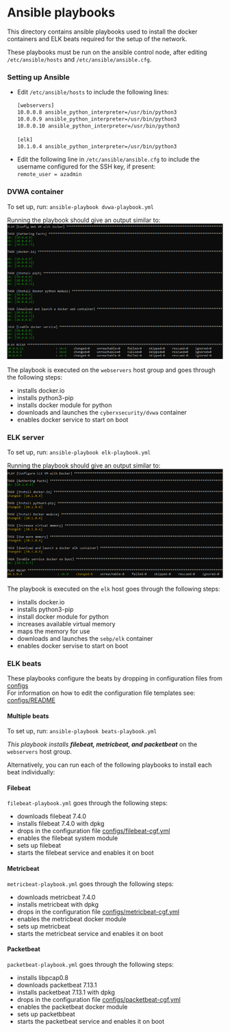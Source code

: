# Ansible playbooks

This directory contains ansible playbooks used to install the docker containers and ELK beats required for the setup of the network.   

These playbooks must be run on the ansible control node, after editing `/etc/ansible/hosts` and `/etc/ansible/ansible.cfg`. 

### Setting up Ansible

- Edit `/etc/ansible/hosts` to include the following lines:
    ```
    [webservers]
    10.0.0.8 ansible_python_interpreter=/usr/bin/python3
    10.0.0.9 ansible_python_interpreter=/usr/bin/python3
    10.0.0.10 ansible_python_interpreter=/usr/bin/python3

    [elk]
    10.1.0.4 ansible_python_interpreter=/usr/bin/python3
    ```
- Edit the following line in `/etc/ansible/ansible.cfg` to include the username configured for the SSH key, if present:   
    `remote_user = azadmin`

### DVWA container

To set up, run: 
`ansible-playbook dvwa-playbook.yml` 

Running the playbook should give an output similar to:   
![DVWA-playbook-output](../../Images/dvwa-playbook-output.png)

The playbook is executed on the `webservers` host group and goes through the following steps:
- installs docker.io
- installs python3-pip
- installs docker module for python
- downloads and launches the `cyberxsecurity/dvwa` container
- enables docker service to start on boot

### ELK server 

To set up, run: 
`ansible-playbook elk-playbook.yml`

Running the playbook should give an output similar to:   
![Elk-playbook-output](../../Images/elk-playbook-output.png)


The playbook is executed on the `elk` host goes through the following steps:
- installs docker.io
- installs python3-pip
- install docker module for python
- increases available virtual memory
- maps the memory for use
- downloads and launches the `sebp/elk` container
- enables docker servise to start on boot

### ELK beats

These playbooks configure the beats by dropping in configuration files from [configs](../configs)   
For information on how to edit the configuration file templates see: [configs/README](../configs/README.md)

#### Multiple beats

To set up, run:
`ansible-playbook beats-playbook.yml`   

_This playbook installs **filebeat, metricbeat, and packetbeat**_ on the `webservers` host group.

Alternatively, you can run each of the following playbooks to install each beat individually:

#### Filebeat

`filebeat-playbook.yml` goes through the following steps:
- downloads filebeat 7.4.0
- installs filebeat 7.4.0 with dpkg
- drops in the configuration file [configs/filebeat-cgf.yml](../configs/filebeat-cfg.yml)   
- enables the filebeat system module
- sets up filebeat
- starts the filebeat service and enables it on boot

#### Metricbeat

`metricbeat-playbook.yml` goes through the following steps:
- downloads metricbeat 7.4.0
- installs metricbeat with dpkg
- drops in the configuration file [configs/metricbeat-cgf.yml](../configs/metricbeat-cfg.yml)   
- enables the metricbeat docker module
- sets up metricbeat
- starts the metricbeat service and enables it on boot

#### Packetbeat

`packetbeat-playbook.yml` goes through the following steps:
- installs libpcap0.8
- downloads packetbeat 7.13.1
- installs packetbeat 7.13.1 with dpkg
- drops in the configuration file [configs/packetbeat-cgf.yml](../configs/packetbeat-cfg.yml)   
- enables the packetbeat docker module
- sets up packetbbeat
- starts the packetbeat service and enables it on boot
